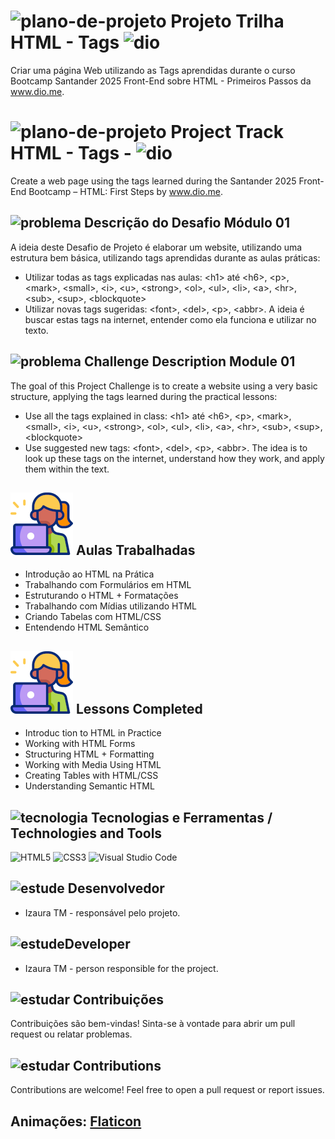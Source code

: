 # ![plano-de-projeto](https://github.com/user-attachments/assets/836eb4bb-653b-46e1-a5e8-16234a8a074e) Projeto Trilha HTML - Tags ![dio](https://github.com/user-attachments/assets/f1432c34-cc81-479f-b7d1-d237f8e69308)
 Criar uma página Web utilizando as Tags aprendidas durante o curso Bootcamp Santander 2025 Front-End sobre HTML - Primeiros Passos da www.dio.me.
 
# ![plano-de-projeto](https://github.com/user-attachments/assets/836eb4bb-653b-46e1-a5e8-16234a8a074e) Project Track HTML - Tags - ![dio](https://github.com/user-attachments/assets/f1432c34-cc81-479f-b7d1-d237f8e69308)

Create a web page using the tags learned during the Santander 2025 Front-End Bootcamp – HTML: First Steps by www.dio.me.

## ![problema](https://github.com/user-attachments/assets/e0318fbf-2f1b-47bb-a0b1-0617e9cc5d1d) Descrição do Desafio Módulo 01
A ideia deste Desafio de Projeto é elaborar um website, utilizando uma estrutura bem básica, utilizando tags aprendidas durante as aulas práticas: 
* Utilizar todas as tags explicadas nas aulas: &lt;h1&gt; até &lt;h6&gt;, &lt;p&gt;, &lt;mark&gt;, &lt;small&gt;, &lt;i&gt;, &lt;u&gt;, &lt;strong&gt;, &lt;ol&gt;, &lt;ul&gt;, &lt;li&gt;, &lt;a&gt;, &lt;hr&gt;, &lt;sub&gt;, &lt;sup&gt;, &lt;blockquote&gt;
*  Utilizar novas tags sugeridas: &lt;font&gt;, &lt;del&gt;, &lt;p&gt;, &lt;abbr&gt;. A ideia é buscar estas tags na internet, entender como ela funciona e utilizar no texto.
  
## ![problema](https://github.com/user-attachments/assets/e0318fbf-2f1b-47bb-a0b1-0617e9cc5d1d) Challenge Description Module 01
The goal of this Project Challenge is to create a website using a very basic structure, applying the tags learned during the practical lessons:
* Use all the tags explained in class: &lt;h1&gt; até &lt;h6&gt;, &lt;p&gt;, &lt;mark&gt;, &lt;small&gt;, &lt;i&gt;, &lt;u&gt;, &lt;strong&gt;, &lt;ol&gt;, &lt;ul&gt;, &lt;li&gt;, &lt;a&gt;, &lt;hr&gt;, &lt;sub&gt;, &lt;sup&gt;, &lt;blockquote&gt;
* Use suggested new tags: &lt;font&gt;, &lt;del&gt;, &lt;p&gt;, &lt;abbr&gt;. The idea is to look up these tags on the internet, understand how they work, and apply them within the text.
  
## ![Estudante online](https://raw.githubusercontent.com/izauratm/Projeto-Desafio-Dio/main/imagens/estudante-on-line.png) Aulas Trabalhadas
* Introdução ao HTML na Prática
* Trabalhando com Formulários em HTML
* Estruturando o HTML + Formatações
* Trabalhando com Mídias utilizando HTML
* Criando Tabelas com HTML/CSS
* Entendendo HTML Semântico 

## ![Estudante online](https://raw.githubusercontent.com/izauratm/Projeto-Desafio-Dio/main/imagens/estudante-on-line.png) Lessons Completed
* Introduc tion to HTML in Practice  
* Working with HTML Forms  
* Structuring HTML + Formatting  
* Working with Media Using HTML 
* Creating Tables with HTML/CSS 
* Understanding Semantic HTML
  
## ![tecnologia](https://github.com/user-attachments/assets/b8ed55c1-a49c-4b8f-aca5-90000217d1e6) Tecnologias e Ferramentas / Technologies and Tools
![HTML5](https://img.shields.io/badge/HTML5-E34F26?style=for-the-badge&logo=html5&logoColor=white)
![CSS3](https://img.shields.io/badge/CSS3-1572B6?style=for-the-badge&logo=css3&logoColor=white)
![Visual Studio Code](https://img.shields.io/badge/Editor-VS%20Code-007ACC?style=for-the-badge&logo=visual-studio-code&logoColor=white)
 
## ![estude](https://github.com/user-attachments/assets/f2f58f4e-c422-49af-8d03-67dfa175a54a) Desenvolvedor
* Izaura TM - responsável pelo projeto.
## ![estude](https://github.com/user-attachments/assets/f2f58f4e-c422-49af-8d03-67dfa175a54a)Developer
* Izaura TM - person responsible for the project.

## ![estudar](https://github.com/user-attachments/assets/f6c093a1-7bf0-4bc9-978c-ee9f542de545) Contribuições
Contribuições são bem-vindas! Sinta-se à vontade para abrir um pull request ou relatar problemas. 
 
## ![estudar](https://github.com/user-attachments/assets/f6c093a1-7bf0-4bc9-978c-ee9f542de545) Contributions
Contributions are welcome! Feel free to open a pull request or report issues.  

## Animações: [Flaticon](https://www.flaticon.com/)
